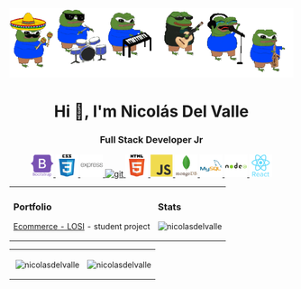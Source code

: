 <div align="center">
  <p><img  src="img/banda.gif" alt="nicolasdelvalle" /></p>
  <h1 >Hi 👋, I'm Nicolás Del Valle</h1>
  <h3 align="center">Full Stack Developer Jr</h3>
</div>

<p align="center"> <a href="https://getbootstrap.com" target="_blank" rel="noreferrer"> <img src="https://raw.githubusercontent.com/devicons/devicon/master/icons/bootstrap/bootstrap-plain-wordmark.svg" alt="bootstrap" width="40" height="40"/> </a> <a href="https://www.w3schools.com/css/" target="_blank" rel="noreferrer"> <img src="https://raw.githubusercontent.com/devicons/devicon/master/icons/css3/css3-original-wordmark.svg" alt="css3" width="40" height="40"/> </a> <a href="https://expressjs.com" target="_blank" rel="noreferrer"> <img src="https://raw.githubusercontent.com/devicons/devicon/master/icons/express/express-original-wordmark.svg" alt="express" width="40" height="40"/> </a> <a href="https://git-scm.com/" target="_blank" rel="noreferrer"> <img src="https://www.vectorlogo.zone/logos/git-scm/git-scm-icon.svg" alt="git" width="40" height="40"/> </a> <a href="https://www.w3.org/html/" target="_blank" rel="noreferrer"> <img src="https://raw.githubusercontent.com/devicons/devicon/master/icons/html5/html5-original-wordmark.svg" alt="html5" width="40" height="40"/> </a> <a href="https://developer.mozilla.org/en-US/docs/Web/JavaScript" target="_blank" rel="noreferrer"> <img src="https://raw.githubusercontent.com/devicons/devicon/master/icons/javascript/javascript-original.svg" alt="javascript" width="40" height="40"/> </a> <a href="https://www.mongodb.com/" target="_blank" rel="noreferrer"> <img src="https://raw.githubusercontent.com/devicons/devicon/master/icons/mongodb/mongodb-original-wordmark.svg" alt="mongodb" width="40" height="40"/> </a> <a href="https://www.mysql.com/" target="_blank" rel="noreferrer"> <img src="https://raw.githubusercontent.com/devicons/devicon/master/icons/mysql/mysql-original-wordmark.svg" alt="mysql" width="40" height="40"/> </a> <a href="https://nodejs.org" target="_blank" rel="noreferrer"> <img src="https://raw.githubusercontent.com/devicons/devicon/master/icons/nodejs/nodejs-original-wordmark.svg" alt="nodejs" width="40" height="40"/> </a> <a href="https://reactjs.org/" target="_blank" rel="noreferrer"> <img src="https://raw.githubusercontent.com/devicons/devicon/master/icons/react/react-original-wordmark.svg" alt="react" width="40" height="40"/> </a> </p>

<table align="center"><tr><td valign="top">

### Portfolio

[Ecommerce - LOSI](https://losi.vercel.app/) - student project

</td><td valign="top">

### Stats
  
   <p align="center" ><img src="https://github-readme-stats.vercel.app/api/top-langs?username=nicolasdelvalle&show_icons=true&locale=en&layout=compact"             alt="nicolasdelvalle" /></p>
 
</td></tr></table>

<table align="center"><tr><td valign="top">

 <p>&nbsp;<img align="center" src="https://github-readme-stats.vercel.app/api?username=nicolasdelvalle&show_icons=true&locale=en" alt="nicolasdelvalle" /></p>
  
</td><td valign="top">
  
<p><img align="center" src="https://github-readme-streak-stats.herokuapp.com/?user=nicolasdelvalle&" alt="nicolasdelvalle" /></p>
  
</td></tr></table>




